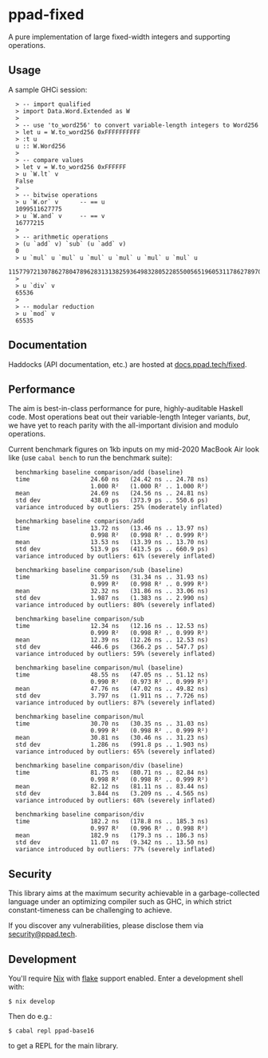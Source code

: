 # ppad-fixed

A pure implementation of large fixed-width integers and supporting operations.

## Usage

A sample GHCi session:

```
  > -- import qualified
  > import Data.Word.Extended as W
  >
  > -- use 'to_word256' to convert variable-length integers to Word256
  > let u = W.to_word256 0xFFFFFFFFFF
  > :t u
  u :: W.Word256
  >
  > -- compare values
  > let v = W.to_word256 0xFFFFFF
  > u `W.lt` v
  False
  >
  > -- bitwise operations
  > u `W.or` v      -- == u
  1099511627775
  > u `W.and` v     -- == v
  16777215
  >
  > -- arithmetic operations
  > (u `add` v) `sub` (u `add` v)
  0
  > u `mul` u `mul` u `mul` u `mul` u `mul` u `mul` u
  115779721307862780478962831313825936498328052285500565196053117862789708251135
  >
  > u `div` v
  65536
  >
  > -- modular reduction
  > u `mod` v
  65535
```

## Documentation

Haddocks (API documentation, etc.) are hosted at
[docs.ppad.tech/fixed](https://docs.ppad.tech/fixed).

## Performance

The aim is best-in-class performance for pure, highly-auditable Haskell
code. Most operations beat out their variable-length Integer variants,
*but*, we have yet to reach parity with the all-important division and
modulo operations.

Current benchmark figures on 1kb inputs on my mid-2020 MacBook Air look
like (use `cabal bench` to run the benchmark suite):

```
  benchmarking baseline comparison/add (baseline)
  time                 24.60 ns   (24.42 ns .. 24.78 ns)
                       1.000 R²   (1.000 R² .. 1.000 R²)
  mean                 24.69 ns   (24.56 ns .. 24.81 ns)
  std dev              438.0 ps   (373.9 ps .. 550.6 ps)
  variance introduced by outliers: 25% (moderately inflated)

  benchmarking baseline comparison/add
  time                 13.72 ns   (13.46 ns .. 13.97 ns)
                       0.998 R²   (0.998 R² .. 0.999 R²)
  mean                 13.53 ns   (13.39 ns .. 13.70 ns)
  std dev              513.9 ps   (413.5 ps .. 660.9 ps)
  variance introduced by outliers: 61% (severely inflated)

  benchmarking baseline comparison/sub (baseline)
  time                 31.59 ns   (31.34 ns .. 31.93 ns)
                       0.999 R²   (0.998 R² .. 0.999 R²)
  mean                 32.32 ns   (31.86 ns .. 33.06 ns)
  std dev              1.987 ns   (1.383 ns .. 2.990 ns)
  variance introduced by outliers: 80% (severely inflated)

  benchmarking baseline comparison/sub
  time                 12.34 ns   (12.16 ns .. 12.53 ns)
                       0.999 R²   (0.998 R² .. 0.999 R²)
  mean                 12.39 ns   (12.26 ns .. 12.53 ns)
  std dev              446.6 ps   (366.2 ps .. 547.7 ps)
  variance introduced by outliers: 59% (severely inflated)

  benchmarking baseline comparison/mul (baseline)
  time                 48.55 ns   (47.05 ns .. 51.12 ns)
                       0.990 R²   (0.973 R² .. 0.999 R²)
  mean                 47.76 ns   (47.02 ns .. 49.82 ns)
  std dev              3.797 ns   (1.911 ns .. 7.726 ns)
  variance introduced by outliers: 87% (severely inflated)

  benchmarking baseline comparison/mul
  time                 30.70 ns   (30.35 ns .. 31.03 ns)
                       0.999 R²   (0.998 R² .. 0.999 R²)
  mean                 30.81 ns   (30.46 ns .. 31.23 ns)
  std dev              1.286 ns   (991.8 ps .. 1.903 ns)
  variance introduced by outliers: 65% (severely inflated)

  benchmarking baseline comparison/div (baseline)
  time                 81.75 ns   (80.71 ns .. 82.84 ns)
                       0.998 R²   (0.998 R² .. 0.999 R²)
  mean                 82.12 ns   (81.11 ns .. 83.44 ns)
  std dev              3.844 ns   (3.209 ns .. 4.565 ns)
  variance introduced by outliers: 68% (severely inflated)

  benchmarking baseline comparison/div
  time                 182.2 ns   (178.8 ns .. 185.3 ns)
                       0.997 R²   (0.996 R² .. 0.998 R²)
  mean                 182.9 ns   (179.3 ns .. 186.3 ns)
  std dev              11.07 ns   (9.342 ns .. 13.50 ns)
  variance introduced by outliers: 77% (severely inflated)
```

## Security

This library aims at the maximum security achievable in a
garbage-collected language under an optimizing compiler such as GHC, in
which strict constant-timeness can be challenging to achieve.

If you discover any vulnerabilities, please disclose them via
security@ppad.tech.

## Development

You'll require [Nix][nixos] with [flake][flake] support enabled. Enter a
development shell with:

```
$ nix develop
```

Then do e.g.:

```
$ cabal repl ppad-base16
```

to get a REPL for the main library.

[nixos]: https://nixos.org/
[flake]: https://nixos.org/manual/nix/unstable/command-ref/new-cli/nix3-flake.html
